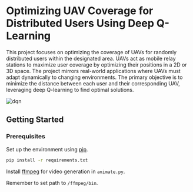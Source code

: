 # Optimizing UAV Coverage for Distributed Users Using Deep Q-Learning

This project focuses on optimizing the coverage of UAVs for randomly distributed users within the designated area. UAVs act as mobile relay stations to maximize user coverage by optimizing their positions in a 2D or 3D space. The project mirrors real-world applications where UAVs must adapt dynamically to changing environments. The primary objective is to minimize the distance between each user and their corresponding UAV, leveraging deep Q-learning to find optimal solutions.

![dqn](https://github.com/user-attachments/assets/01a96e05-6ce9-4677-ad95-57ba821093fd)

## Getting Started

### Prerequisites
Set up the environment using [pip](https://pip.pypa.io/en/stable/).

```bash
pip install -r requirements.txt
```

Install [ffmpeg](https://www.ffmpeg.org/download.html) for video generation in `animate.py`.

Remember to set path to `/ffmpeg/bin`. 
